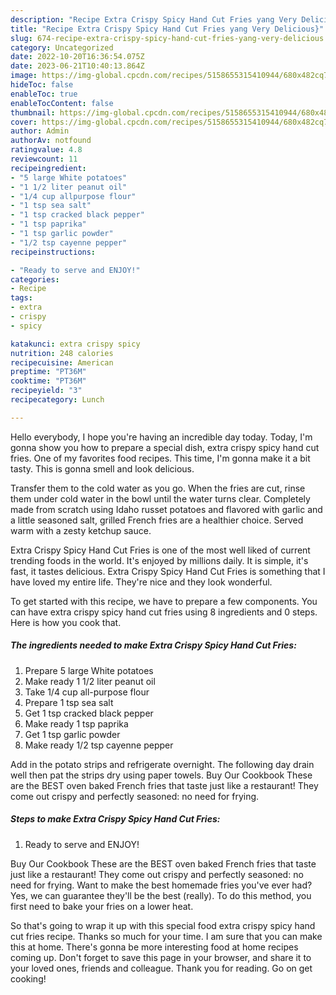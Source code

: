 ```yaml
---
description: "Recipe Extra Crispy Spicy Hand Cut Fries yang Very Delicious}"
title: "Recipe Extra Crispy Spicy Hand Cut Fries yang Very Delicious}"
slug: 674-recipe-extra-crispy-spicy-hand-cut-fries-yang-very-delicious
category: Uncategorized
date: 2022-10-20T16:36:54.075Z
date: 2023-06-21T10:40:13.864Z
image: https://img-global.cpcdn.com/recipes/5158655315410944/680x482cq70/extra-crispy-spicy-hand-cut-fries-recipe-main-photo.jpg
hideToc: false
enableToc: true
enableTocContent: false
thumbnail: https://img-global.cpcdn.com/recipes/5158655315410944/680x482cq70/extra-crispy-spicy-hand-cut-fries-recipe-main-photo.jpg
cover: https://img-global.cpcdn.com/recipes/5158655315410944/680x482cq70/extra-crispy-spicy-hand-cut-fries-recipe-main-photo.jpg
author: Admin
authorAv: notfound
ratingvalue: 4.8
reviewcount: 11
recipeingredient:
- "5 large White potatoes"
- "1 1/2 liter peanut oil"
- "1/4 cup allpurpose flour"
- "1 tsp sea salt"
- "1 tsp cracked black pepper"
- "1 tsp paprika"
- "1 tsp garlic powder"
- "1/2 tsp cayenne pepper"
recipeinstructions:

- "Ready to serve and ENJOY!"
categories:
- Recipe
tags:
- extra
- crispy
- spicy

katakunci: extra crispy spicy 
nutrition: 248 calories
recipecuisine: American
preptime: "PT36M"
cooktime: "PT36M"
recipeyield: "3"
recipecategory: Lunch

---
```



Hello everybody, I hope you're having an incredible day today. Today, I'm gonna show you how to prepare a special dish, extra crispy spicy hand cut fries. One of my favorites food recipes. This time, I'm gonna make it a bit tasty. This is gonna smell and look delicious.

Transfer them to the cold water as you go. When the fries are cut, rinse them under cold water in the bowl until the water turns clear. Completely made from scratch using Idaho russet potatoes and flavored with garlic and a little seasoned salt, grilled French fries are a healthier choice. Served warm with a zesty ketchup sauce.

Extra Crispy Spicy Hand Cut Fries is one of the most well liked of current trending foods in the world. It's enjoyed by millions daily. It is simple, it's fast, it tastes delicious. Extra Crispy Spicy Hand Cut Fries is something that I have loved my entire life. They're nice and they look wonderful.


To get started with this recipe, we have to prepare a few components. You can have extra crispy spicy hand cut fries using 8 ingredients and 0 steps. Here is how you cook that.

<!--inarticleads1-->

##### The ingredients needed to make Extra Crispy Spicy Hand Cut Fries:

1. Prepare 5 large White potatoes
1. Make ready 1 1/2 liter peanut oil
1. Take 1/4 cup all-purpose flour
1. Prepare 1 tsp sea salt
1. Get 1 tsp cracked black pepper
1. Make ready 1 tsp paprika
1. Get 1 tsp garlic powder
1. Make ready 1/2 tsp cayenne pepper


Add in the potato strips and refrigerate overnight. The following day drain well then pat the strips dry using paper towels. Buy Our Cookbook These are the BEST oven baked French fries that taste just like a restaurant! They come out crispy and perfectly seasoned: no need for frying. 

<!--inarticleads2-->

##### Steps to make Extra Crispy Spicy Hand Cut Fries:


1. Ready to serve and ENJOY!

Buy Our Cookbook These are the BEST oven baked French fries that taste just like a restaurant! They come out crispy and perfectly seasoned: no need for frying. Want to make the best homemade fries you&#39;ve ever had? Yes, we can guarantee they&#39;ll be the best (really). To do this method, you first need to bake your fries on a lower heat. 

So that's going to wrap it up with this special food extra crispy spicy hand cut fries recipe. Thanks so much for your time. I am sure that you can make this at home. There's gonna be more interesting food at home recipes coming up. Don't forget to save this page in your browser, and share it to your loved ones, friends and colleague. Thank you for reading. Go on get cooking!
